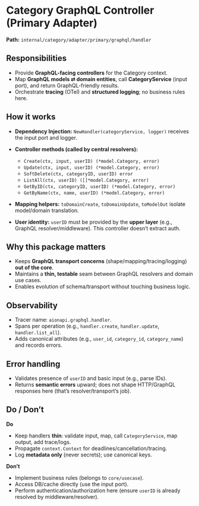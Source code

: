 # Category GraphQL Controller (Primary Adapter)

**Path:** `internal/category/adapter/primary/graphql/handler`

## Responsibilities

* Provide **GraphQL-facing controllers** for the Category context.
* Map **GraphQL models ⇄ domain entities**, call **CategoryService** (input port), and return GraphQL-friendly results.
* Orchestrate **tracing** (OTel) and **structured logging**; no business rules here.

## How it works

* **Dependency Injection:** `NewHandler(categoryService, logger)` receives the input port and logger.
* **Controller methods (called by central resolvers):**

    * `Create(ctx, input, userID) (*model.Category, error)`
    * `Update(ctx, input, userID) (*model.Category, error)`
    * `SoftDelete(ctx, categoryID, userID) error`
    * `ListAll(ctx, userID) ([]*model.Category, error)`
    * `GetByID(ctx, categoryID, userID) (*model.Category, error)`
    * `GetByName(ctx, name, userID) (*model.Category, error)`
* **Mapping helpers:** `toDomainCreate`, `toDomainUpdate`, `toModelOut` isolate model/domain translation.
* **User identity:** `userID` must be provided by the **upper layer** (e.g., GraphQL resolver/middleware). This controller doesn’t extract auth.

## Why this package matters

* Keeps **GraphQL transport concerns** (shape/mapping/tracing/logging) **out of the core**.
* Maintains a **thin, testable** seam between GraphQL resolvers and domain use cases.
* Enables evolution of schema/transport without touching business logic.

## Observability

* Tracer name: `aionapi.graphql.handler`.
* Spans per operation (e.g., `handler.create`, `handler.update`, `handler.list_all`).
* Adds canonical attributes (e.g., `user_id`, `category_id`, `category_name`) and records errors.

## Error handling

* Validates presence of `userID` and basic input (e.g., parse IDs).
* Returns **semantic errors** upward; does not shape HTTP/GraphQL responses here (that’s resolver/transport’s job).

## Do / Don’t

**Do**

* Keep handlers **thin**: validate input, map, call `CategoryService`, map output, add trace/logs.
* Propagate `context.Context` for deadlines/cancellation/tracing.
* Log **metadata only** (never secrets); use canonical keys.

**Don’t**

* Implement business rules (belongs to `core/usecase`).
* Access DB/cache directly (use the input port).
* Perform authentication/authorization here (ensure `userID` is already resolved by middleware/resolver).
